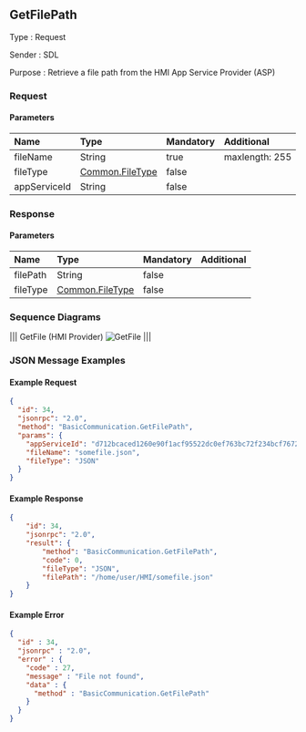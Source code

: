 ## GetFilePath

Type
: Request

Sender
: SDL

Purpose
: Retrieve a file path from the HMI App Service Provider (<span title="App Service Provider">ASP</span>)

### Request

#### Parameters

|Name|Type|Mandatory|Additional|
|:---|:---|:--------|:---------|
|fileName|String|true|maxlength: 255|
|fileType|[Common.FileType](../../common/enums/#filetype)|false||
|appServiceId|String|false||

### Response

#### Parameters

|Name|Type|Mandatory|Additional|
|:---|:---|:--------|:---------|
|filePath|String|false||
|fileType|[Common.FileType](../../common/enums/#filetype)|false||

### Sequence Diagrams

|||
GetFile (HMI Provider)
![GetFile](./assets/GetFile.png)
|||

### JSON Message Examples

#### Example Request

```json
{
  "id": 34,
  "jsonrpc": "2.0",
  "method": "BasicCommunication.GetFilePath",
  "params": {
    "appServiceId": "d712bcaced1260e90f1acf95522dc0ef763bc72f234bcf7672cd7e23801cf150",
    "fileName": "somefile.json",
    "fileType": "JSON"
  }
}
```

#### Example Response

```json
{
	"id": 34,
	"jsonrpc": "2.0",
	"result": {
		"method": "BasicCommunication.GetFilePath",
		"code": 0,
		"fileType": "JSON",
		"filePath": "/home/user/HMI/somefile.json"
	}
}
```

#### Example Error

```json
{
  "id" : 34,
  "jsonrpc" : "2.0",
  "error" : {
    "code" : 27,
    "message" : "File not found",
    "data" : {
      "method" : "BasicCommunication.GetFilePath"
    }
  }
}
```
